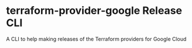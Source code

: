# terraform-provider-google Release CLI
A CLI to help making releases of the Terraform providers for Google Cloud
